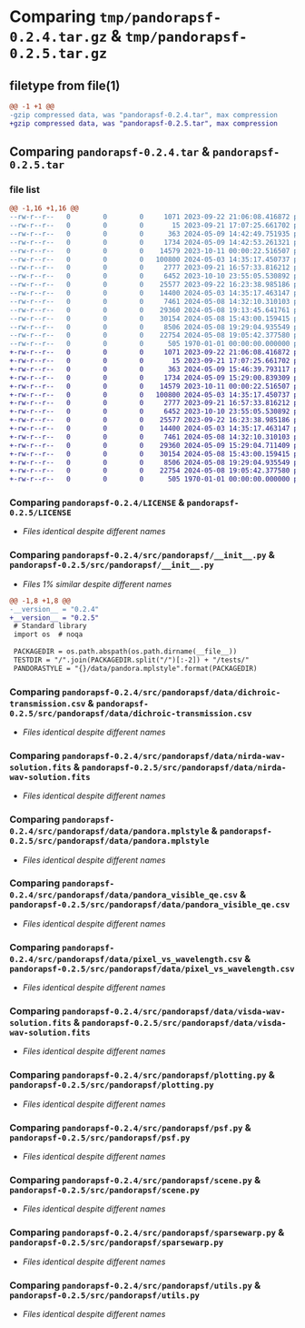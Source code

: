 # Comparing `tmp/pandorapsf-0.2.4.tar.gz` & `tmp/pandorapsf-0.2.5.tar.gz`

## filetype from file(1)

```diff
@@ -1 +1 @@
-gzip compressed data, was "pandorapsf-0.2.4.tar", max compression
+gzip compressed data, was "pandorapsf-0.2.5.tar", max compression
```

## Comparing `pandorapsf-0.2.4.tar` & `pandorapsf-0.2.5.tar`

### file list

```diff
@@ -1,16 +1,16 @@
--rw-r--r--   0        0        0     1071 2023-09-22 21:06:08.416872 pandorapsf-0.2.4/LICENSE
--rw-r--r--   0        0        0       15 2023-09-21 17:07:25.661702 pandorapsf-0.2.4/README.md
--rw-r--r--   0        0        0      363 2024-05-09 14:42:49.751935 pandorapsf-0.2.4/pyproject.toml
--rw-r--r--   0        0        0     1734 2024-05-09 14:42:53.261321 pandorapsf-0.2.4/src/pandorapsf/__init__.py
--rw-r--r--   0        0        0    14579 2023-10-11 00:00:22.516507 pandorapsf-0.2.4/src/pandorapsf/data/dichroic-transmission.csv
--rw-r--r--   0        0        0   100800 2024-05-03 14:35:17.450737 pandorapsf-0.2.4/src/pandorapsf/data/nirda-wav-solution.fits
--rw-r--r--   0        0        0     2777 2023-09-21 16:57:33.816212 pandorapsf-0.2.4/src/pandorapsf/data/pandora.mplstyle
--rw-r--r--   0        0        0     6452 2023-10-10 23:55:05.530892 pandorapsf-0.2.4/src/pandorapsf/data/pandora_visible_qe.csv
--rw-r--r--   0        0        0    25577 2023-09-22 16:23:38.985186 pandorapsf-0.2.4/src/pandorapsf/data/pixel_vs_wavelength.csv
--rw-r--r--   0        0        0    14400 2024-05-03 14:35:17.463147 pandorapsf-0.2.4/src/pandorapsf/data/visda-wav-solution.fits
--rw-r--r--   0        0        0     7461 2024-05-08 14:32:10.310103 pandorapsf-0.2.4/src/pandorapsf/plotting.py
--rw-r--r--   0        0        0    29360 2024-05-08 19:13:45.641761 pandorapsf-0.2.4/src/pandorapsf/psf.py
--rw-r--r--   0        0        0    30154 2024-05-08 15:43:00.159415 pandorapsf-0.2.4/src/pandorapsf/scene.py
--rw-r--r--   0        0        0     8506 2024-05-08 19:29:04.935549 pandorapsf-0.2.4/src/pandorapsf/sparsewarp.py
--rw-r--r--   0        0        0    22754 2024-05-08 19:05:42.377580 pandorapsf-0.2.4/src/pandorapsf/utils.py
--rw-r--r--   0        0        0      505 1970-01-01 00:00:00.000000 pandorapsf-0.2.4/PKG-INFO
+-rw-r--r--   0        0        0     1071 2023-09-22 21:06:08.416872 pandorapsf-0.2.5/LICENSE
+-rw-r--r--   0        0        0       15 2023-09-21 17:07:25.661702 pandorapsf-0.2.5/README.md
+-rw-r--r--   0        0        0      363 2024-05-09 15:46:39.793117 pandorapsf-0.2.5/pyproject.toml
+-rw-r--r--   0        0        0     1734 2024-05-09 15:29:00.839309 pandorapsf-0.2.5/src/pandorapsf/__init__.py
+-rw-r--r--   0        0        0    14579 2023-10-11 00:00:22.516507 pandorapsf-0.2.5/src/pandorapsf/data/dichroic-transmission.csv
+-rw-r--r--   0        0        0   100800 2024-05-03 14:35:17.450737 pandorapsf-0.2.5/src/pandorapsf/data/nirda-wav-solution.fits
+-rw-r--r--   0        0        0     2777 2023-09-21 16:57:33.816212 pandorapsf-0.2.5/src/pandorapsf/data/pandora.mplstyle
+-rw-r--r--   0        0        0     6452 2023-10-10 23:55:05.530892 pandorapsf-0.2.5/src/pandorapsf/data/pandora_visible_qe.csv
+-rw-r--r--   0        0        0    25577 2023-09-22 16:23:38.985186 pandorapsf-0.2.5/src/pandorapsf/data/pixel_vs_wavelength.csv
+-rw-r--r--   0        0        0    14400 2024-05-03 14:35:17.463147 pandorapsf-0.2.5/src/pandorapsf/data/visda-wav-solution.fits
+-rw-r--r--   0        0        0     7461 2024-05-08 14:32:10.310103 pandorapsf-0.2.5/src/pandorapsf/plotting.py
+-rw-r--r--   0        0        0    29360 2024-05-09 15:29:04.711409 pandorapsf-0.2.5/src/pandorapsf/psf.py
+-rw-r--r--   0        0        0    30154 2024-05-08 15:43:00.159415 pandorapsf-0.2.5/src/pandorapsf/scene.py
+-rw-r--r--   0        0        0     8506 2024-05-08 19:29:04.935549 pandorapsf-0.2.5/src/pandorapsf/sparsewarp.py
+-rw-r--r--   0        0        0    22754 2024-05-08 19:05:42.377580 pandorapsf-0.2.5/src/pandorapsf/utils.py
+-rw-r--r--   0        0        0      505 1970-01-01 00:00:00.000000 pandorapsf-0.2.5/PKG-INFO
```

### Comparing `pandorapsf-0.2.4/LICENSE` & `pandorapsf-0.2.5/LICENSE`

 * *Files identical despite different names*

### Comparing `pandorapsf-0.2.4/src/pandorapsf/__init__.py` & `pandorapsf-0.2.5/src/pandorapsf/__init__.py`

 * *Files 1% similar despite different names*

```diff
@@ -1,8 +1,8 @@
-__version__ = "0.2.4"
+__version__ = "0.2.5"
 # Standard library
 import os  # noqa
 
 PACKAGEDIR = os.path.abspath(os.path.dirname(__file__))
 TESTDIR = "/".join(PACKAGEDIR.split("/")[:-2]) + "/tests/"
 PANDORASTYLE = "{}/data/pandora.mplstyle".format(PACKAGEDIR)
```

### Comparing `pandorapsf-0.2.4/src/pandorapsf/data/dichroic-transmission.csv` & `pandorapsf-0.2.5/src/pandorapsf/data/dichroic-transmission.csv`

 * *Files identical despite different names*

### Comparing `pandorapsf-0.2.4/src/pandorapsf/data/nirda-wav-solution.fits` & `pandorapsf-0.2.5/src/pandorapsf/data/nirda-wav-solution.fits`

 * *Files identical despite different names*

### Comparing `pandorapsf-0.2.4/src/pandorapsf/data/pandora.mplstyle` & `pandorapsf-0.2.5/src/pandorapsf/data/pandora.mplstyle`

 * *Files identical despite different names*

### Comparing `pandorapsf-0.2.4/src/pandorapsf/data/pandora_visible_qe.csv` & `pandorapsf-0.2.5/src/pandorapsf/data/pandora_visible_qe.csv`

 * *Files identical despite different names*

### Comparing `pandorapsf-0.2.4/src/pandorapsf/data/pixel_vs_wavelength.csv` & `pandorapsf-0.2.5/src/pandorapsf/data/pixel_vs_wavelength.csv`

 * *Files identical despite different names*

### Comparing `pandorapsf-0.2.4/src/pandorapsf/data/visda-wav-solution.fits` & `pandorapsf-0.2.5/src/pandorapsf/data/visda-wav-solution.fits`

 * *Files identical despite different names*

### Comparing `pandorapsf-0.2.4/src/pandorapsf/plotting.py` & `pandorapsf-0.2.5/src/pandorapsf/plotting.py`

 * *Files identical despite different names*

### Comparing `pandorapsf-0.2.4/src/pandorapsf/psf.py` & `pandorapsf-0.2.5/src/pandorapsf/psf.py`

 * *Files identical despite different names*

### Comparing `pandorapsf-0.2.4/src/pandorapsf/scene.py` & `pandorapsf-0.2.5/src/pandorapsf/scene.py`

 * *Files identical despite different names*

### Comparing `pandorapsf-0.2.4/src/pandorapsf/sparsewarp.py` & `pandorapsf-0.2.5/src/pandorapsf/sparsewarp.py`

 * *Files identical despite different names*

### Comparing `pandorapsf-0.2.4/src/pandorapsf/utils.py` & `pandorapsf-0.2.5/src/pandorapsf/utils.py`

 * *Files identical despite different names*

